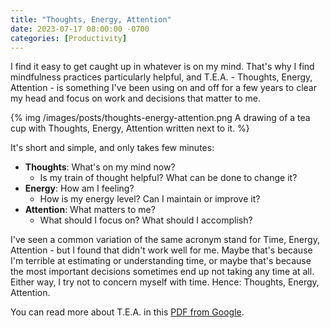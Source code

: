 ```yaml
---
title: "Thoughts, Energy, Attention"
date: 2023-07-17 08:00:00 -0700
categories: [Productivity]
---
```


I find it easy to get caught up in whatever is on my mind. That's why I find mindfulness practices particularly helpful, and T.E.A. - Thoughts, Energy, Attention - is something I've been using on and off for a few years to clear my head and focus on work and decisions that matter to me.

{% img /images/posts/thoughts-energy-attention.png A drawing of a tea cup with Thoughts, Energy, Attention written next to it. %}

It's short and simple, and only takes few minutes:

* **Thoughts**: What's on my mind now?
  * Is my train of thought helpful? What can be done to change it?
* **Energy**: How am I feeling?
  * How is my energy level? Can I maintain or improve it?
* **Attention**: What matters to me?
  * What should I focus on? What should I accomplish?

I've seen a common variation of the same acronym stand for Time, Energy, Attention - but I found that didn't work well for me. Maybe that's because I'm terrible at estimating or understanding time, or maybe that's because the most important decisions sometimes end up not taking any time at all. Either way, I try not to concern myself with time. Hence: Thoughts, Energy, Attention.

You can read more about T.E.A. in this [PDF from Google][1].

[1]: https://blog.google/documents/103/T.E.A_Check-in_Guide_-_External_.pdf/
